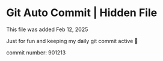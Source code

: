 # Git Auto Commit | Hidden File

This file was added Feb 12, 2025

Just for fun and keeping my daily git commit active 🤪

commit number: 901213
